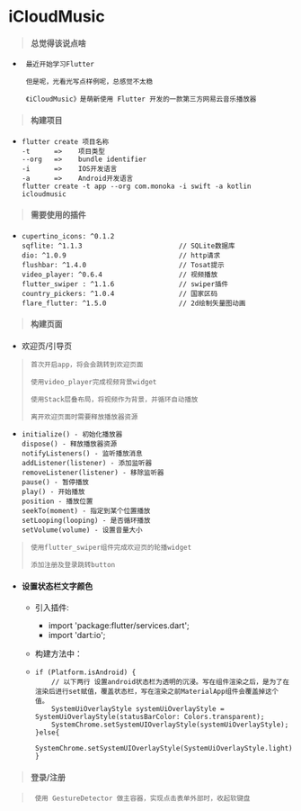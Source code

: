 # iCloudMusic
> #### 总觉得该说点啥   
+      最近开始学习Flutter 

       但是呢，光看光写点样例呢，总感觉不太稳
       
       《iCloudMusic》是萌新使用 Flutter 开发的一款第三方网易云音乐播放器
> #### 构建项目
+     flutter create 项目名称  
      -t      =>    项目类型 
      --org   =>    bundle identifier
      -i      =>    IOS开发语言  
      -a      =>    Android开发语言
      flutter create -t app --org com.monoka -i swift -a kotlin icloudmusic 
> #### 需要使用的插件
+     cupertino_icons: ^0.1.2
      sqflite: ^1.1.3                        // SQLite数据库
      dio: ^1.0.9                            // http请求
      flushbar: ^1.4.0                       // Tosat提示
      video_player: ^0.6.4                   // 视频播放
      flutter_swiper : ^1.1.6                // swiper插件
      country_pickers: ^1.0.4                // 国家区码
      flare_flutter: ^1.5.0                  // 2d绘制矢量图动画
> #### 构建页面
+ 欢迎页/引导页   
>     首次开启app，将会会跳转到欢迎页面
>
>     使用video_player完成视频背景widget
>
>     使用Stack层叠布局，将视频作为背景，并循环自动播放
>
>     离开欢迎页面时需要释放播放器资源

+     initialize() - 初始化播放器
      dispose() - 释放播放器资源
      notifyListeners() - 监听播放消息   
      addListener(listener) - 添加监听器   
      removeListener(listener) - 移除监听器  
      pause() - 暂停播放   
      play() - 开始播放   
      position - 播放位置   
      seekTo(moment) - 指定到某个位置播放  
      setLooping(looping) - 是否循环播放   
      setVolume(volume) - 设置音量大小
>     使用flutter_swiper组件完成欢迎页的轮播widget
>     
>     添加注册及登录跳转button      

+  #### 设置状态栏文字颜色
    + 引入插件: 
         + import 'package:flutter/services.dart';
         + import 'dart:io';
         
    + 构建方法中：
    +     if (Platform.isAndroid) {
              // 以下两行 设置android状态栏为透明的沉浸。写在组件渲染之后，是为了在渲染后进行set赋值，覆盖状态栏，写在渲染之前MaterialApp组件会覆盖掉这个值。
              SystemUiOverlayStyle systemUiOverlayStyle = SystemUiOverlayStyle(statusBarColor: Colors.transparent);
              SystemChrome.setSystemUIOverlayStyle(systemUiOverlayStyle);
          }else{
              SystemChrome.setSystemUIOverlayStyle(SystemUiOverlayStyle.light);
          }
>   #### 登录/注册

>      使用 GestureDetector 做主容器，实现点击表单外部时，收起软键盘